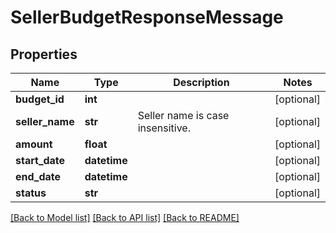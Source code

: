 # SellerBudgetResponseMessage

## Properties
Name | Type | Description | Notes
------------ | ------------- | ------------- | -------------
**budget_id** | **int** |  | [optional] 
**seller_name** | **str** | Seller name is case insensitive. | [optional] 
**amount** | **float** |  | [optional] 
**start_date** | **datetime** |  | [optional] 
**end_date** | **datetime** |  | [optional] 
**status** | **str** |  | [optional] 

[[Back to Model list]](../README.md#documentation-for-models) [[Back to API list]](../README.md#documentation-for-api-endpoints) [[Back to README]](../README.md)


